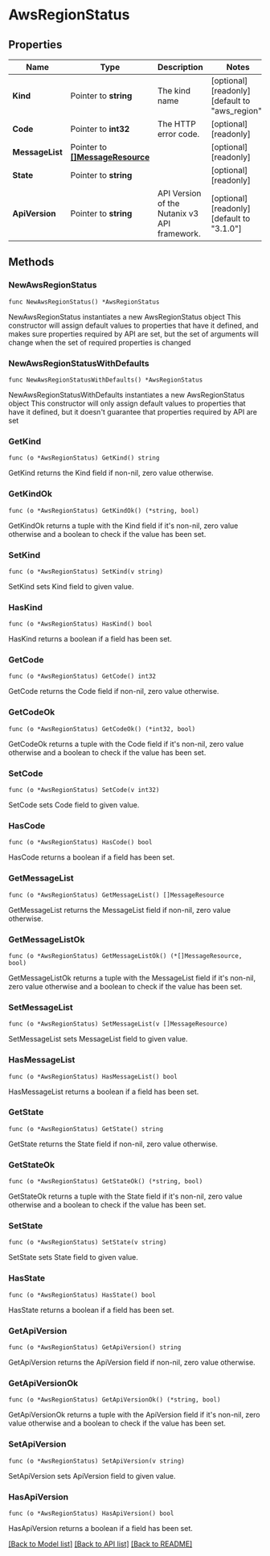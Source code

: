 # AwsRegionStatus

## Properties

Name | Type | Description | Notes
------------ | ------------- | ------------- | -------------
**Kind** | Pointer to **string** | The kind name | [optional] [readonly] [default to "aws_region"]
**Code** | Pointer to **int32** | The HTTP error code. | [optional] [readonly] 
**MessageList** | Pointer to [**[]MessageResource**](MessageResource.md) |  | [optional] [readonly] 
**State** | Pointer to **string** |  | [optional] [readonly] 
**ApiVersion** | Pointer to **string** | API Version of the Nutanix v3 API framework. | [optional] [readonly] [default to "3.1.0"]

## Methods

### NewAwsRegionStatus

`func NewAwsRegionStatus() *AwsRegionStatus`

NewAwsRegionStatus instantiates a new AwsRegionStatus object
This constructor will assign default values to properties that have it defined,
and makes sure properties required by API are set, but the set of arguments
will change when the set of required properties is changed

### NewAwsRegionStatusWithDefaults

`func NewAwsRegionStatusWithDefaults() *AwsRegionStatus`

NewAwsRegionStatusWithDefaults instantiates a new AwsRegionStatus object
This constructor will only assign default values to properties that have it defined,
but it doesn't guarantee that properties required by API are set

### GetKind

`func (o *AwsRegionStatus) GetKind() string`

GetKind returns the Kind field if non-nil, zero value otherwise.

### GetKindOk

`func (o *AwsRegionStatus) GetKindOk() (*string, bool)`

GetKindOk returns a tuple with the Kind field if it's non-nil, zero value otherwise
and a boolean to check if the value has been set.

### SetKind

`func (o *AwsRegionStatus) SetKind(v string)`

SetKind sets Kind field to given value.

### HasKind

`func (o *AwsRegionStatus) HasKind() bool`

HasKind returns a boolean if a field has been set.

### GetCode

`func (o *AwsRegionStatus) GetCode() int32`

GetCode returns the Code field if non-nil, zero value otherwise.

### GetCodeOk

`func (o *AwsRegionStatus) GetCodeOk() (*int32, bool)`

GetCodeOk returns a tuple with the Code field if it's non-nil, zero value otherwise
and a boolean to check if the value has been set.

### SetCode

`func (o *AwsRegionStatus) SetCode(v int32)`

SetCode sets Code field to given value.

### HasCode

`func (o *AwsRegionStatus) HasCode() bool`

HasCode returns a boolean if a field has been set.

### GetMessageList

`func (o *AwsRegionStatus) GetMessageList() []MessageResource`

GetMessageList returns the MessageList field if non-nil, zero value otherwise.

### GetMessageListOk

`func (o *AwsRegionStatus) GetMessageListOk() (*[]MessageResource, bool)`

GetMessageListOk returns a tuple with the MessageList field if it's non-nil, zero value otherwise
and a boolean to check if the value has been set.

### SetMessageList

`func (o *AwsRegionStatus) SetMessageList(v []MessageResource)`

SetMessageList sets MessageList field to given value.

### HasMessageList

`func (o *AwsRegionStatus) HasMessageList() bool`

HasMessageList returns a boolean if a field has been set.

### GetState

`func (o *AwsRegionStatus) GetState() string`

GetState returns the State field if non-nil, zero value otherwise.

### GetStateOk

`func (o *AwsRegionStatus) GetStateOk() (*string, bool)`

GetStateOk returns a tuple with the State field if it's non-nil, zero value otherwise
and a boolean to check if the value has been set.

### SetState

`func (o *AwsRegionStatus) SetState(v string)`

SetState sets State field to given value.

### HasState

`func (o *AwsRegionStatus) HasState() bool`

HasState returns a boolean if a field has been set.

### GetApiVersion

`func (o *AwsRegionStatus) GetApiVersion() string`

GetApiVersion returns the ApiVersion field if non-nil, zero value otherwise.

### GetApiVersionOk

`func (o *AwsRegionStatus) GetApiVersionOk() (*string, bool)`

GetApiVersionOk returns a tuple with the ApiVersion field if it's non-nil, zero value otherwise
and a boolean to check if the value has been set.

### SetApiVersion

`func (o *AwsRegionStatus) SetApiVersion(v string)`

SetApiVersion sets ApiVersion field to given value.

### HasApiVersion

`func (o *AwsRegionStatus) HasApiVersion() bool`

HasApiVersion returns a boolean if a field has been set.


[[Back to Model list]](../README.md#documentation-for-models) [[Back to API list]](../README.md#documentation-for-api-endpoints) [[Back to README]](../README.md)


